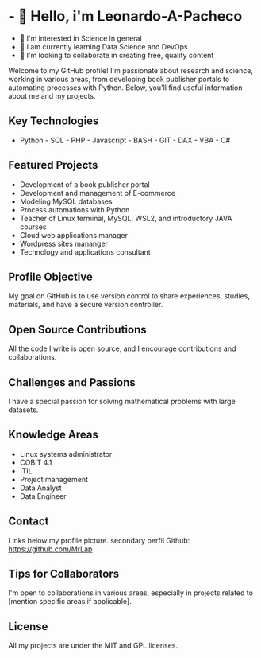 <!---
 I'm @Leonardo-A-Pacheco
- 👀 I'm interested in Science in general
- 🌱 I am currently learning Data Science and DevOps
- 💞️ I'm looking to collaborate in creating free, quality content
- 📫 How to contact me Links below my photo
--->
<!---
Leonardo-A-Pacheco/Leonardo-A-Pacheco is a ✨ special ✨ repository because its `README.md` (this file) appears on your GitHub profile.
You can click the Preview link to take a look at your changes.
--->
# - 👋 Hello, i'm Leonardo-A-Pacheco
- 👀 I'm interested in Science in general
- 🌱 I am currently learning Data Science and DevOps
- 💞️ I'm looking to collaborate in creating free, quality content

Welcome to my GitHub profile! I'm passionate about research and science, working in various areas, from developing book publisher portals to automating processes with Python. Below, you'll find useful information about me and my projects.

## Key Technologies

 - Python - SQL - PHP - Javascript - BASH - GIT - DAX - VBA - C#

## Featured Projects

- Development of a book publisher portal
- Development and management of E-commerce
- Modeling MySQL databases
- Process automations with Python
- Teacher of Linux terminal, MySQL, WSL2, and introductory JAVA courses
- Cloud web applications manager
- Wordpress sites mananger
- Technology and applications consultant

## Profile Objective

My goal on GitHub is to use version control to share experiences, studies, materials, and have a secure version controller.

## Open Source Contributions

All the code I write is open source, and I encourage contributions and collaborations.

## Challenges and Passions

I have a special passion for solving mathematical problems with large datasets.

## Knowledge Areas

- Linux systems administrator
- COBIT 4.1
- ITIL
- Project management
- Data Analyst
- Data Engineer

## Contact

Links below my profile picture.
secondary perfil Github: https://github.com/MrLap
## Tips for Collaborators

I'm open to collaborations in various areas, especially in projects related to [mention specific areas if applicable].

## License

All my projects are under the MIT and GPL licenses.
